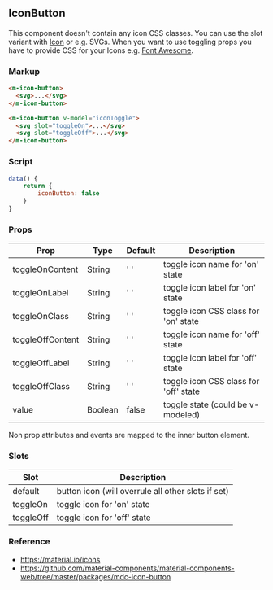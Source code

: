 ## IconButton

This component doesn't contain any icon CSS classes. You can use the slot variant with [Icon](../icon/README.md) or
e.g. SVGs. When you want to use toggling props you have to provide CSS for your Icons e.g. [Font Awesome](https://fontawesome.com/).

### Markup

```html
<m-icon-button>
  <svg>...</svg>
</m-icon-button>

<m-icon-button v-model="iconToggle">
  <svg slot="toggleOn">...</svg>
  <svg slot="toggleOff">...</svg>
</m-icon-button>
```

### Script

```javascript
data() {
    return {
        iconButton: false
    }
}
```

### Props

| Prop | Type | Default | Description |
|------|------|---------|-------------|
| toggleOnContent | String | ' ' | toggle icon name for 'on' state |
| toggleOnLabel | String | ' ' | toggle icon label for 'on' state |
| toggleOnClass | String | ' ' | toggle icon CSS class for 'on' state |
| toggleOffContent | String | ' ' | toggle icon name for 'off' state |
| toggleOffLabel | String | ' ' | toggle icon label for 'off' state |
| toggleOffClass | String | ' ' | toggle icon CSS class for 'off' state |
| value | Boolean | false | toggle state (could be v-modeled) |

Non prop attributes and events are mapped to the inner button element.

### Slots

| Slot | Description |
|------|-------------|
| default | button icon (will overrule all other slots if set) |
| toggleOn | toggle icon for 'on' state |
| toggleOff | toggle icon for 'off' state |

### Reference

- https://material.io/icons
- https://github.com/material-components/material-components-web/tree/master/packages/mdc-icon-button